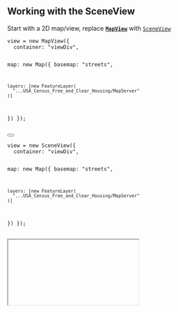 
<h2>Working with the SceneView</h2>

Start with a 2D map/view, replace **[`MapView`](https://developers.arcgis.com/javascript/beta/api-reference/esri-views-MapView.html)** with [`SceneView`](https://developers.arcgis.com/javascript/beta/api-reference/esri-views-SceneView.html)

<div class="two-columns">
  <div class="left-column">

<div class="code-snippet">
<pre><code class="lang-js">view = new MapView({
  container: "viewDiv",

  map: new Map({
    basemap: "streets",

    layers: [new FeatureLayer(
      "...USA_Census_Free_and_Clear_Housing/MapServer"
    )]
  })
});
</code></pre>
</div>

<div class="code-snippet">
<button class="play" id="scene-view-map-view-button01"></button>
<pre><code class="lang-js">view = new SceneView({
  container: "viewDiv",

  map: new Map({
    basemap: "streets",

    layers: [new FeatureLayer(
      "...USA_Census_Free_and_Clear_Housing/MapServer"
    )]
  })
});
</code></pre>
</div>


  </div>
  <div class="right-column">
    <iframe id="demo-time-date" data-src="../examples/scene-view-map-view.html" ></iframe>
  </div>
</div>


